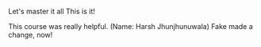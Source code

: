 Let's master it all
This is it!

This course was really helpful. (Name: Harsh Jhunjhunuwala)
Fake made a change, now!
